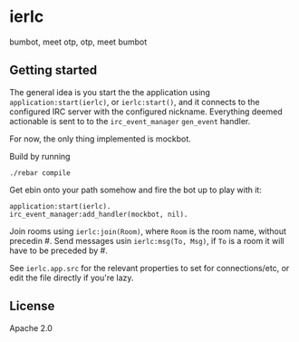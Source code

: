 # ierlc

bumbot, meet otp, otp, meet bumbot


## Getting started

The general idea is you start the the application using `application:start(ierlc)`, or `ierlc:start()`, and it connects to the configured IRC server with the configured nickname.  Everything deemed actionable is sent to to the `irc_event_manager` `gen_event` handler.

For now, the only thing implemented is mockbot.

Build by running

    ./rebar compile

Get ebin onto your path somehow and fire the bot up to play with it:

    application:start(ierlc).
    irc_event_manager:add_handler(mockbot, nil).

Join rooms using `ierlc:join(Room)`, where `Room` is the room name, without precedin #. Send messages usin `ierlc:msg(To, Msg)`, if `To` is a room it will have to be preceded by #.

See `ierlc.app.src` for the relevant properties to set for connections/etc, or edit the file directly if you're lazy.

## License

Apache 2.0

